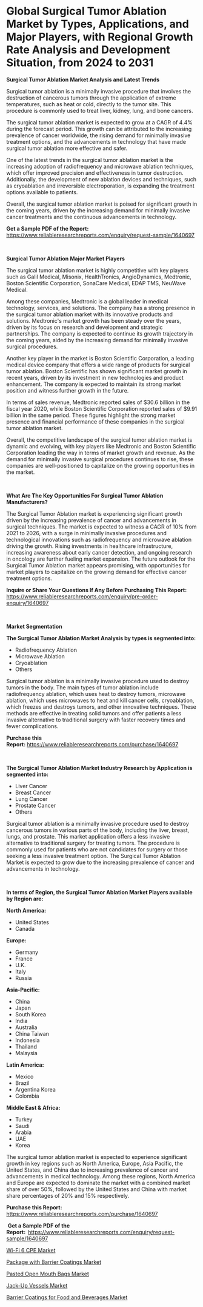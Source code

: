 <p><h1>Global Surgical Tumor Ablation Market by Types, Applications, and Major Players, with Regional Growth Rate Analysis and Development Situation, from 2024 to 2031</h1></p><p><strong>Surgical Tumor Ablation Market Analysis and Latest Trends</strong></p>
<p><p>Surgical tumor ablation is a minimally invasive procedure that involves the destruction of cancerous tumors through the application of extreme temperatures, such as heat or cold, directly to the tumor site. This procedure is commonly used to treat liver, kidney, lung, and bone cancers.</p><p>The surgical tumor ablation market is expected to grow at a CAGR of 4.4% during the forecast period. This growth can be attributed to the increasing prevalence of cancer worldwide, the rising demand for minimally invasive treatment options, and the advancements in technology that have made surgical tumor ablation more effective and safer.</p><p>One of the latest trends in the surgical tumor ablation market is the increasing adoption of radiofrequency and microwave ablation techniques, which offer improved precision and effectiveness in tumor destruction. Additionally, the development of new ablation devices and techniques, such as cryoablation and irreversible electroporation, is expanding the treatment options available to patients.</p><p>Overall, the surgical tumor ablation market is poised for significant growth in the coming years, driven by the increasing demand for minimally invasive cancer treatments and the continuous advancements in technology.</p></p>
<p><strong>Get a Sample PDF of the Report:&nbsp;</strong> <a href="https://www.reliableresearchreports.com/enquiry/request-sample/1640697">https://www.reliableresearchreports.com/enquiry/request-sample/1640697</a></p>
<p>&nbsp;</p>
<p><strong>Surgical Tumor Ablation Major Market Players</strong></p>
<p><p>The surgical tumor ablation market is highly competitive with key players such as Galil Medical, Misonix, HealthTronics, AngioDynamics, Medtronic, Boston Scientific Corporation, SonaCare Medical, EDAP TMS, NeuWave Medical. </p><p>Among these companies, Medtronic is a global leader in medical technology, services, and solutions. The company has a strong presence in the surgical tumor ablation market with its innovative products and solutions. Medtronic's market growth has been steady over the years, driven by its focus on research and development and strategic partnerships. The company is expected to continue its growth trajectory in the coming years, aided by the increasing demand for minimally invasive surgical procedures.</p><p>Another key player in the market is Boston Scientific Corporation, a leading medical device company that offers a wide range of products for surgical tumor ablation. Boston Scientific has shown significant market growth in recent years, driven by its investment in new technologies and product enhancement. The company is expected to maintain its strong market position and witness further growth in the future.</p><p>In terms of sales revenue, Medtronic reported sales of $30.6 billion in the fiscal year 2020, while Boston Scientific Corporation reported sales of $9.91 billion in the same period. These figures highlight the strong market presence and financial performance of these companies in the surgical tumor ablation market.</p><p>Overall, the competitive landscape of the surgical tumor ablation market is dynamic and evolving, with key players like Medtronic and Boston Scientific Corporation leading the way in terms of market growth and revenue. As the demand for minimally invasive surgical procedures continues to rise, these companies are well-positioned to capitalize on the growing opportunities in the market.</p></p>
<p>&nbsp;</p>
<p><strong>What Are The Key Opportunities For Surgical Tumor Ablation Manufacturers?</strong></p>
<p><p>The Surgical Tumor Ablation market is experiencing significant growth driven by the increasing prevalence of cancer and advancements in surgical techniques. The market is expected to witness a CAGR of 10% from 2021 to 2026, with a surge in minimally invasive procedures and technological innovations such as radiofrequency and microwave ablation driving the growth. Rising investments in healthcare infrastructure, increasing awareness about early cancer detection, and ongoing research in oncology are further fueling market expansion. The future outlook for the Surgical Tumor Ablation market appears promising, with opportunities for market players to capitalize on the growing demand for effective cancer treatment options.</p></p>
<p><strong>Inquire or Share Your Questions If Any Before Purchasing This Report:</strong> <a href="https://www.reliableresearchreports.com/enquiry/pre-order-enquiry/1640697">https://www.reliableresearchreports.com/enquiry/pre-order-enquiry/1640697</a></p>
<p>&nbsp;</p>
<p><strong>Market Segmentation</strong></p>
<p><strong>The Surgical Tumor Ablation Market Analysis by types is segmented into:</strong></p>
<p><ul><li>Radiofrequency Ablation</li><li>Microwave Ablation</li><li>Cryoablation</li><li>Others</li></ul></p>
<p><p>Surgical tumor ablation is a minimally invasive procedure used to destroy tumors in the body. The main types of tumor ablation include radiofrequency ablation, which uses heat to destroy tumors, microwave ablation, which uses microwaves to heat and kill cancer cells, cryoablation, which freezes and destroys tumors, and other innovative techniques. These methods are effective in treating solid tumors and offer patients a less invasive alternative to traditional surgery with faster recovery times and fewer complications.</p></p>
<p><strong>Purchase this Report:&nbsp;</strong><a href="https://www.reliableresearchreports.com/purchase/1640697">https://www.reliableresearchreports.com/purchase/1640697</a></p>
<p>&nbsp;</p>
<p><strong>The Surgical Tumor Ablation Market Industry Research by Application is segmented into:</strong></p>
<p><ul><li>Liver Cancer</li><li>Breast Cancer</li><li>Lung Cancer</li><li>Prostate Cancer</li><li>Others</li></ul></p>
<p><p>Surgical tumor ablation is a minimally invasive procedure used to destroy cancerous tumors in various parts of the body, including the liver, breast, lungs, and prostate. This market application offers a less invasive alternative to traditional surgery for treating tumors. The procedure is commonly used for patients who are not candidates for surgery or those seeking a less invasive treatment option. The Surgical Tumor Ablation Market is expected to grow due to the increasing prevalence of cancer and advancements in technology.</p></p>
<p>&nbsp;</p>
<p><strong>In terms of Region, the Surgical Tumor Ablation Market Players available by Region are:</strong></p>
<p>
    <p> <strong> North America: </strong>
        <ul>
            <li>United States</li>
            <li>Canada</li>
        </ul>
        </p> 
    <p> <strong> Europe: </strong>
        <ul>
            <li>Germany</li>
            <li>France</li>
            <li>U.K.</li>
            <li>Italy</li>
            <li>Russia</li>
        </ul>
        </p> 
    <p> <strong> Asia-Pacific: </strong>
        <ul>
            <li>China</li>
            <li>Japan</li>
            <li>South Korea</li>
            <li>India</li>
            <li>Australia</li>
            <li>China Taiwan</li>
            <li>Indonesia</li>
            <li>Thailand</li>
            <li>Malaysia</li>
        </ul>
        </p> 
    <p> <strong> Latin America: </strong>
        <ul>
            <li>Mexico</li>
            <li>Brazil</li>
            <li>Argentina Korea</li>
            <li>Colombia</li>
        </ul>
        </p> 
    <p> <strong> Middle East & Africa: </strong>
        <ul>
            <li>Turkey</li>
            <li>Saudi</li>
            <li>Arabia</li>
            <li>UAE</li>
            <li>Korea</li>
        </ul>
    </p>
    </p>
<p><p>The surgical tumor ablation market is expected to experience significant growth in key regions such as North America, Europe, Asia Pacific, the United States, and China due to increasing prevalence of cancer and advancements in medical technology. Among these regions, North America and Europe are expected to dominate the market with a combined market share of over 50%, followed by the United States and China with market share percentages of 20% and 15% respectively.</p></p>
<p><strong>Purchase this Report: </strong><a href="https://www.reliableresearchreports.com/purchase/1640697">https://www.reliableresearchreports.com/purchase/1640697</a></p>
<p>&nbsp;<strong>Get a Sample PDF of the Report:&nbsp;&nbsp;</strong><a href="https://www.reliableresearchreports.com/enquiry/request-sample/1640697">https://www.reliableresearchreports.com/enquiry/request-sample/1640697</a></p>
<p><strong></strong></p>
<p><p><a href="https://issuu.com/reportprime-2/docs/wi-fi-6-cpe-market-size-2030.pptx">Wi-Fi 6 CPE Market</a></p><p><a href="https://github.com/rahu1503/Market-Research-Report-List-2/blob/main/package-with-barrier-coatings-market.md">Package with Barrier Coatings Market</a></p><p><a href="https://github.com/Sherrillcrooksxa8i18ucf2m/Market-Research-Report-List-1/blob/main/pasted-open-mouth-bags-market.md">Pasted Open Mouth Bags Market</a></p><p><a href="https://issuu.com/reportprime-2/docs/jack-up-vessels-market-size-2030.pptx">Jack-Up Vessels Market</a></p><p><a href="https://github.com/Chiragrp22/Market-Research-Report-List-3/blob/main/barrier-coatings-for-food-and-beverages-market.md">Barrier Coatings for Food and Beverages Market</a></p></p>